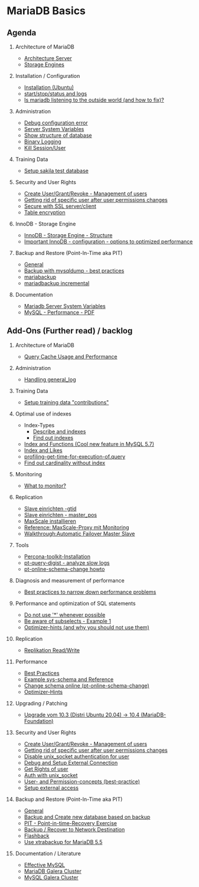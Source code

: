# MariaDB Basics 

## Agenda 

  1. Architecture of MariaDB 
     * [Architecture Server](/basics/mariadb-architecture.md)
     * [Storage Engines](/basics/storage-engines.md) 

  1. Installation / Configuration
     * [Installation (Ubuntu)](installation-ubuntu.md)
     * [start/stop/status and logs](start-stop-status-logs.md)
     * [Is mariadb listening to the outside world (and how to fix)?](lsof.md)     

  1. Administration 
     * [Debug configuration error](debug-mariadb-configuration-error.md)
     * [Server System Variables](server-system-variables.md)
     * [Show structure of database](show-structure.md)
     * [Binary Logging](binarylog.md)
     * [Kill Session/User](kill.md)

  1. Training Data 
     * [Setup sakila test database](sakila.md)
     
  1. Security and User Rights 
     * [Create User/Grant/Revoke - Management of users](grant-revoke.md)
     * [Getting rid of specific user after user permissions changes](/security/get-rid-of-user.md)
     * [Secure with SSL server/client](/security/ssl.md)
     * [Table encryption](table-encryption.md)

  1. InnoDB - Storage Engine 
     * [InnoDB - Storage Engine - Structure](/innodb/innodb-structure.md) 
     * [Important InnoDB - configuration - options to optimized performance](/innodb/innodb.md) 
 
  1. Backup and Restore (Point-In-Time aka PIT) 
     * [General](backup-general.md)
     * [Backup with mysqldump - best practices](backup-restore/mysqldump.md) 
     * [mariabackup](backup-restore/mariabackup.md) 
     * [mariadbackup incremental](backup-restore/mariabackup-incremental.md)
     
  1. Documentation 
     * [Mariadb Server System Variables](https://mariadb.com/kb/en/server-system-variables/#long_query_time)
     * [MySQL - Performance - PDF](http://schulung.t3isp.de/documents/pdfs/mysql/mysql-performance.pdf)

## Add-Ons (Further read) / backlog 

  1. Architecture of MariaDB 
     * [Query Cache Usage and Performance](/performance/query-cache.md)
     
  1. Administration
     * [Handling general_log](general_log.md)
     
  1. Training Data
     * [Setup training data "contributions"](/indexes/setup-training-data-contributions.md)

  1. Optimal use of indexes
   
     * Index-Types 
       * [Describe and indexes](/indexes/describe-table.md)
       * [Find out indexes](indexes/findout-indexes.md) 
     * [Index and Functions (Cool new feature in MySQL 5.7)](index-and-functions.md) 
     * [Index and Likes](/indexes/like-index-not-index.md)   
     * [profiling-get-time-for-execution-of.query](/indexes/profiling.md) 
     * [Find out cardinality without index](/indexes/cardinality.md)

  1. Monitoring 
     * [What to monitor?](/monitoring/monitoring.md) 

  1. Replication 
     * [Slave einrichten -gtid](/replication/01-master-slave-gtid.md)
     * [Slave einrichten - master_pos](/replication/01a-setup-slave-old-style.md)
     * [MaxScale installieren](/replication/02.5-maxscale-installation.md)
     * [Reference: MaxScale-Proxy mit Monitoring](/replication/02-mariadbmon.md)
     * [Walkthrough:Automatic Failover Master Slave](/replication/03-automatic-failover-master-slave.md)

  1. Tools 
     * [Percona-toolkit-Installation](/tools/percona-toolkit.md) 
     * [pt-query-digist - analyze slow logs](/tools/pt-query-digest.md) 
     * [pt-online-schema-change howto](/tools/pt-online-schema-change.md)

  1. Diagnosis and measurement of performance 
     * [Best practices to narrow down performance problems](performance/best-practice-analyze.md)
     
  1. Performance and optimization of SQL statements
     * [Do not use '*' whenever possible](/performance/select-no-star-please.md)
     * [Be aware of subselects - Example 1](/performance/subselects-1.md)
     * [Optimizer-hints (and why you should not use them)](performance/optimizer-hints.md)
     
  1. Replication 
     * [Replikation Read/Write](https://proxysql.com/blog/configure-read-write-split/)
     
  1. Performance 
     * [Best Practices](/performance/best-practices.md)
     * [Example sys-schema and Reference](/tools/sys.md)
     * [Change schema online (pt-online-schema-change)](https://www.percona.com/doc/percona-toolkit/3.0/pt-online-schema-change.html)
     * [Optimizer-Hints](performance/optimizer-hints.md) 
    
  1. Upgrading / Patching 
     * [Upgrade vom 10.3 (Distri Ubuntu 20.04) -> 10.4 (MariaDB-Foundation)](upgrade-10-3-10-4.md)
     
  1. Security and User Rights 
     * [Create User/Grant/Revoke - Management of users](grant-revoke.md)
     * [Getting rid of specific user after user permissions changes](/security/get-rid-of-user.md)
     * [Disable unix_socket authentication for user](/security/no-unix-sock-auth.md)
     * [Debug and Setup External Connection](/security/debug-external-conn.md) 
     * [Get Rights of user](/security/get-rights-for-user.md)  
     * [Auth with unix_socket](create-user-unix-socket.md)
     * [User- and Permission-concepts (best-practice)](/security/user-db-best-practice.md)
     * [Setup external access](external-access.md)
     
  1. Backup and Restore (Point-In-Time aka PIT) 
     * [General](backup-general.md)
     * [Backup and Create new database based on backup](backup-new-db.md)
     * [PIT - Point-in-time-Recovery Exercise](backup-restore/pit-exercise.md)
     * [Backup / Recover to Network Destination](backup-restore/network.md)
     * [Flashback](backup-restore/flashback.md) 
     * [Use xtrabackup for MariaDB 5.5](backup-restore/xtrabackup-for-mariadb-5-5.md)
      
  1. Documentation / Literature 
     * [Effective MySQL](https://www.amazon.com/Effective-MySQL-Optimizing-Statements-Oracle/dp/0071782796)
     * [MariaDB Galera Cluster](http://schulung.t3isp.de/documents/pdfs/mariadb/mariadb-galera-cluster.pdf)
     * [MySQL Galera Cluster](https://galeracluster.com/downloads/)   
   
   
